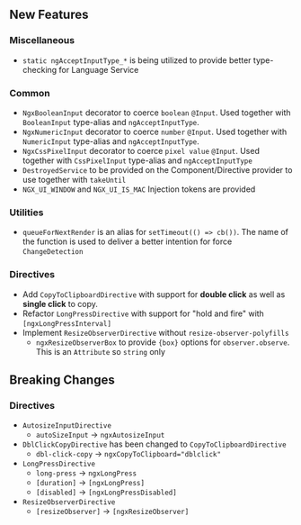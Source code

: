 ## New Features

### Miscellaneous

- `static ngAcceptInputType_*` is being utilized to provide better type-checking for Language Service

### Common

- `NgxBooleanInput` decorator to coerce `boolean` `@Input`. Used together with `BooleanInput` type-alias
  and `ngAcceptInputType`.
- `NgxNumericInput` decorator to coerce `number` `@Input`. Used together with `NumericInput` type-alias
  and `ngAcceptInputType`.
- `NgxCssPixelInput` decorator to coerce `pixel value` `@Input`. Used together with `CssPixelInput` type-alias
  and `ngAcceptInputType`
- `DestroyedService` to be provided on the Component/Directive provider to use together with `takeUntil`
- `NGX_UI_WINDOW` and `NGX_UI_IS_MAC` Injection tokens are provided

### Utilities

- `queueForNextRender` is an alias for `setTimeout(() => cb())`. The name of the function is used to deliver a better
  intention for force `ChangeDetection`

### Directives

- Add `CopyToClipboardDirective` with support for **double click** as well as **single click** to copy.
- Refactor `LongPressDirective` with support for "hold and fire" with `[ngxLongPressInterval]`
- Implement `ResizeObserverDirective` without `resize-observer-polyfills`
  - `ngxResizeObserverBox` to provide `{box}` options for `observer.observe`. This is an `Attribute` so `string` only

## Breaking Changes

### Directives

- `AutosizeInputDirective`
  - `autoSizeInput` -> `ngxAutosizeInput`
- `DblClickCopyDirective` has been changed to `CopyToClipboardDirective`
  - `dbl-click-copy` -> `ngxCopyToClipboard="dblclick"`
- `LongPressDirective`
  - `long-press` -> `ngxLongPress`
  - `[duration]` -> `[ngxLongPress]`
  - `[disabled]` -> `[ngxLongPressDisabled]`
- `ResizeObserverDirective`
  - `[resizeObserver]` -> `[ngxResizeObserver]`
